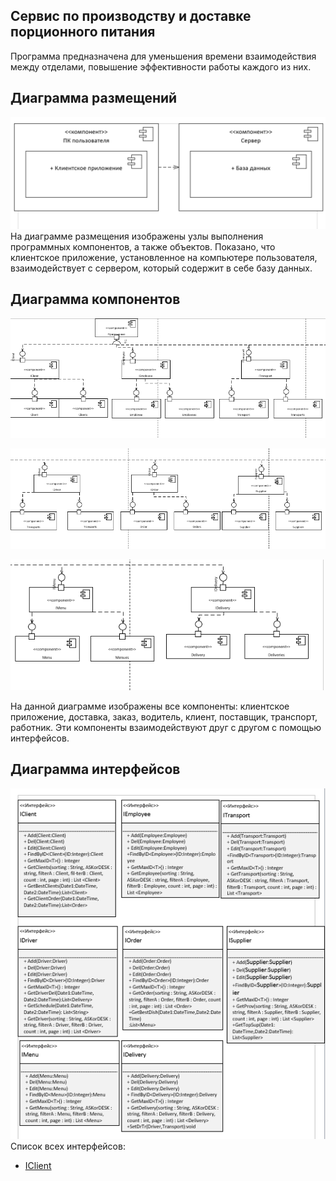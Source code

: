 ## Сервис по производству и доставке порционного питания
Программа предназначена для уменьшения времени взаимодействия между отделами, повышение эффективности работы каждого из них.
## Диаграмма размещений
![Диаграмма размещений](https://github.com/mrsmyc/itsaboutsmyc/blob/master/razmesheniy.png)
На диаграмме размещения изображены узлы выполнения программных компонентов, а также объектов. Показано, что клиентское приложение, установленное на компьютере пользователя, взаимодействует с сервером, который содержит в себе базу данных.
## Диаграмма компонентов
![Диаграмма компонентов (часть 1)](https://github.com/mrsmyc/itsaboutsmyc/blob/master/comp(1).png)

![Диаграмма компонентов (часть 2)](https://github.com/mrsmyc/itsaboutsmyc/blob/master/comp(2).png)

![Диаграмма компонентов (часть 3)](https://github.com/mrsmyc/itsaboutsmyc/blob/master/comp(3).png)

На данной диаграмме изображены все компоненты: клиентское приложение, доставка, заказ, водитель, клиент, поставщик, транспорт, работник. Эти компоненты взаимодействуют друг с другом с помощью интерфейсов. 
## Диаграмма интерфейсов
![Диаграмма интерфейсов](https://github.com/mrsmyc/itsaboutsmyc/blob/master/interface.png)
Список всех интерфейсов:
* [IClient](https://github.com/mrsmyc/itsaboutsmyc/blob/master/IClient)
